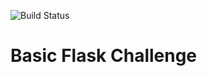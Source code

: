 ![Build Status](https://api.travis-ci.org/StephenHogsten/GolbergsPhoto.svg?branch=master)

# Basic Flask Challenge

